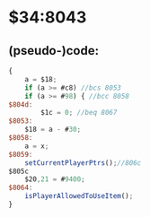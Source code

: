 ﻿
# $34:8043

<summary></summary>

## (pseudo-)code:
```js
{
	a = $18;
	if (a >= #c8) //bcs 8053
	if (a >= #98) { //bcc 8058
$804d:
		$1c = 0; //beq 8067
$8053:
	$18 = a - #30;
$8058:
	a = x;
$8059:
	setCurrentPlayerPtrs();//806c
$805c
	$20,21 = #9400;
$8064:
	isPlayerAllowedToUseItem();
}
```



